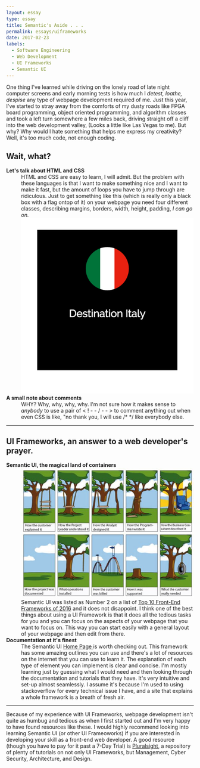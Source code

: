 ```yaml
---
layout: essay
type: essay
title: Semantic's Aside . . . 
permalink: essays/uiframeworks
date: 2017-02-23
labels:
  - Software Engineering
  - Web Development
  - UI Frameworks
  - Semantic UI
---
```


One thing I've learned while driving on the lonely road of late night computer screens and early morning tests is how much I <i>detest, loathe, despise</i> any type of webpage development required of me. Just this year, I've started to stray away from the comforts of my dusty roads like FPGA board programming, object oriented programming, and algorithm classes and took a left turn somewhere a few miles back, driving straight off a cliff into the web development valley, (Looks a little like Las Vegas to me). But why? Why would I hate something that helps me express my creativity? Well, it's too much code, not enough coding.

<h2> Wait, what?</h2>

<dl>
<dt><strong>Let's talk about HTML and CSS</strong></dt>
  <dd>HTML and CSS are easy to learn, I will admit. But the problem with these languages is that I want to make something nice and I want to make it fast, but the amount of loops you have to jump through are ridiculous. Just to get something like this (which is really only a black box with a flag ontop of it) on your webpage you need four different classes, describing margins, borders, width, height, padding, <i>I can go on.</i> <img class="image" src="../images/dest.png"> </dd>
  <dt><strong>A small note about comments</strong></dt>
  <dd>WHY? Why, why, why, why. I'm not sure how it makes sense to <i>anybody</i> to use a pair of < ! - - / - - >  to comment anything out when even CSS is like, "no thank you, I will use /* */ like everybody else.</dd>
<hr>
<h2>  UI Frameworks, an answer to a web developer's prayer. </h2>
  <dt><strong>Semantic UI, the magical land of containers</strong></dt>
  
  <dd>
  <img class="image" src="../images/tree.jpg">
         Semantic UI was listed as Number 2 on a list of <a href="https://www.keycdn.com/blog/front-end-frameworks/">Top 10 Front-End Frameworks of 2016</a> and it does not disappoint. I think one of the best things about using a UI Framework is that it does all the tedious tasks for you and you can focus on the aspects of your webpage that you want to focus on. This way you can start easily with a general layout of your webpage and then edit from there.</dd>
  <dt><strong>Documentation at it's finest</strong></dt>
    <dd>The Semantic UI <a href="http://semantic-ui.com"> Home Page </a> is worth checking out. This framework has some amazing outlines you can use and there's a lot of resources on the internet that you can use to learn it. The explanation of each type of element you can implement is clear and concise. I'm mostly learning just by guessing what I would need and then looking through the documentation and tutorials that they have. It's very intuitive and set-up almost seamlessly. I assume it's because I'm used to using stackoverflow for every technical issue I have, and a site that explains a whole framework is a breath of fresh air.</dd>
</dl>
<hr>
Because of my experience with UI Frameworks, webpage development isn't quite as humbug and tedious as when I first started out and I'm very happy to have found resources like these. I would highly recommend looking into learning Semantic UI (or other UI Frameoworks) if you are interested in developing your skill as a front-end web developer. A good resource (though you have to pay for it past a 7-Day Trial) is <a href="https://www.pluralsight.com/">Pluralsight</a>, a repository of plenty of tutorials on not only UI Frameworks, but Management, Cyber Security, Architecture, and Design.  